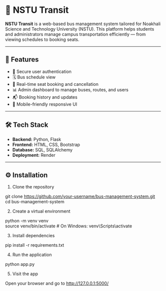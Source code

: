 # 🚌 NSTU Transit

**NSTU Transit** is a web-based bus management system tailored for Noakhali Science and Technology University (NSTU). This platform helps students and administrators manage campus transportation efficiently — from viewing schedules to booking seats.

---

## 🚀 Features

- 🔐 Secure user authentication
- 🗓️ Bus schedule view
- 🎫 Real-time seat booking and cancellation
- 📊 Admin dashboard to manage buses, routes, and users
- 📬 Booking history and updates
- 📱 Mobile-friendly responsive UI

---

## 🛠️ Tech Stack

- **Backend:** Python, Flask
- **Frontend:** HTML, CSS, Bootstrap
- **Database:** SQL, SQLAlchemy
- **Deployment:** Render

---


## ⚙️ Installation

1. Clone the repository

git clone https://github.com/your-username/bus-management-system.git  
cd bus-management-system

2. Create a virtual environment

python -m venv venv  
source venv/bin/activate  # On Windows: venv\Scripts\activate

3. Install dependencies

pip install -r requirements.txt

4. Run the application

python app.py

5. Visit the app

Open your browser and go to http://127.0.0.1:5000/




